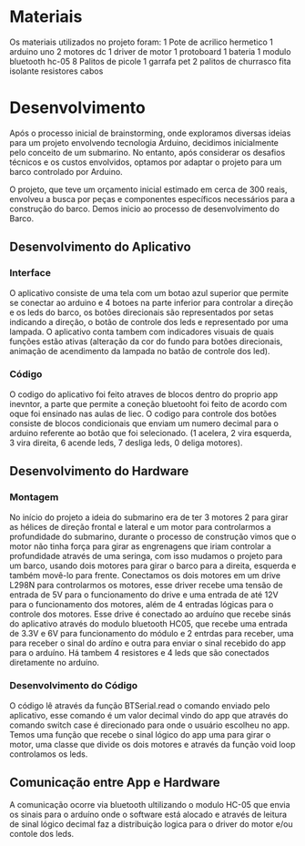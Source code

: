 
# Materiais

Os materiais utilizados no projeto foram:
1 Pote de acrilico hermetico
1 arduino uno
2 motores dc
1 driver de motor
1 protoboard
1 bateria
1 modulo bluetooth hc-05
8 Palitos de picole
1 garrafa pet
2 palitos de churrasco
fita isolante
resistores
cabos

# Desenvolvimento
Após o processo inicial de brainstorming, onde exploramos diversas ideias para um projeto envolvendo tecnologia Arduino, decidimos inicialmente pelo conceito de um submarino. No entanto, após considerar os desafios técnicos e os custos envolvidos, optamos por adaptar o projeto para um barco controlado por Arduino.

O projeto, que teve um orçamento inicial estimado em cerca de 300 reais, envolveu a busca por peças e componentes específicos necessários para a construção do barco.
Demos inicio ao processo de desenvolvimento do Barco.

## Desenvolvimento do Aplicativo

### Interface

O aplicativo consiste de uma tela com um botao azul superior que permite se conectar ao arduino e 4 botoes na parte inferior para controlar a direção e os leds do barco, os botões direcionais são representados por setas indicando a direção, o botão de controle dos leds e representado por uma lampada. O aplicativo conta tambem com indicadores visuais de quais funções estão ativas (alteração da cor do fundo para botões direcionais, animação de acendimento da lampada no batão de controle dos led).

### Código

O codigo do aplicativo foi feito atraves de blocos dentro do proprio app inevntor, a parte que permite a coneção bluetooht foi feito de acordo com oque foi ensinado nas aulas de liec. O codigo para controle dos botões consiste de blocos condicionais que enviam um numero decimal para o arduino referente ao botão que foi selecionado. (1 acelera, 2 vira esquerda, 3 vira direita, 6 acende leds, 7 desliga leds, 0 deliga motores).

## Desenvolvimento do Hardware

### Montagem

No início do projeto a ideia do submarino era de ter 3 motores 2 para girar as hélices de direção frontal e lateral e um motor para controlarmos a profundidade do submarino, durante o processo de construção vimos que o motor não tinha força para girar as engrenagens que iriam controlar a profundidade através de uma seringa, com isso mudamos o projeto para um barco, usando dois motores para girar o barco para a direita, esquerda e também movê-lo para frente. Conectamos os dois motores em um drive L298N para controlarmos os motores, esse driver recebe uma tensão de entrada de 5V para o funcionamento do drive e uma entrada de até 12V para o funcionamento dos motores, além de 4 entradas lógicas para o controle dos motores. Esse drive é conectado ao arduíno que recebe sinás do aplicativo através do modulo bluetooth HC05, que recebe uma entrada de 3.3V e 6V para funcionamento do módulo e 2 entrdas para receber, uma para receber o sinal do ardíno e outra para enviar o sinal recebido do app para o arduíno. Há tambem 4 resistores e 4 leds que são conectados diretamente no arduíno.

### Desenvolvimento do Código

O código lê através da função BTSerial.read o comando enviado pelo aplicativo, esse comando é um valor decimal vindo do app que através do comando switch case é direcionado para onde o usuário escolheu no app. Temos uma função que recebe o sinal lógico do app uma para girar o motor, uma classe que divide os dois motores e através da função void loop controlamos os leds.

## Comunicação entre App e Hardware

A comunicação ocorre via bluetooth ultilizando o modulo HC-05 que envia os sinais para o arduíno onde o software está alocado e através de leitura de sinal lógico decimal faz a distribuição logica para o driver do motor e/ou contole dos leds.

